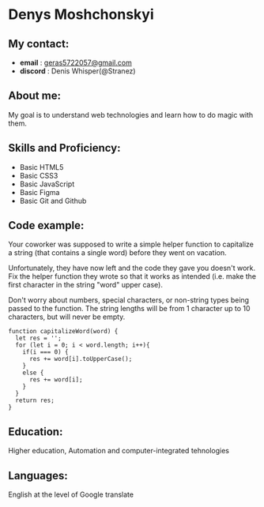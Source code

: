 # Denys Moshchonskyi
## My contact:
* __email__ : geras5722057@gmail.com
* __discord__ : Denis Whisper(@Stranez)
## About me:


My goal is to understand web technologies and learn how to do magic with them.
## Skills and Proficiency:
* Basic HTML5
* Basic CSS3
* Basic JavaScript
* Basic Figma
* Basic Git and Github
## Code example:


Your coworker was supposed to write a simple helper function to capitalize a string (that contains a single word) before they went on vacation.


Unfortunately, they have now left and the code they gave you doesn't work. Fix the helper function they wrote so that it works as intended (i.e. make the first character in the string "word" upper case).


Don't worry about numbers, special characters, or non-string types being passed to the function. The string lengths will be from 1 character up to 10 characters, but will never be empty.
```
function capitalizeWord(word) {
  let res = '';
  for (let i = 0; i < word.length; i++){
    if(i === 0) {
      res += word[i].toUpperCase();
    }
    else {
      res += word[i];
    }
  }
  return res;
}
```
## Education:
Higher education, Automation and computer-integrated tehnologies
## Languages:
English at the level of Google translate